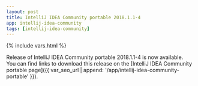 ```yaml
---
layout: post
title: IntelliJ IDEA Community portable 2018.1.1-4
app: intellij-idea-community
tags: [intellij-idea-community]
---
```

{% include vars.html %}

Release of IntelliJ IDEA Community portable 2018.1.1-4 is now available.<br />
You can find links to download this release on the [IntelliJ IDEA Community portable page]({{ var_seo_url | append: '/app/intellij-idea-community-portable' }}).